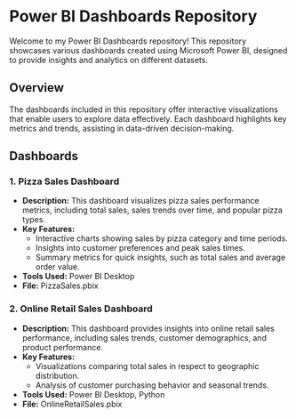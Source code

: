 # Power BI Dashboards Repository

Welcome to my Power BI Dashboards repository! This repository showcases various dashboards created using Microsoft Power BI, designed to provide insights and analytics on different datasets.

## Overview

The dashboards included in this repository offer interactive visualizations that enable users to explore data effectively. Each dashboard highlights key metrics and trends, assisting in data-driven decision-making.

## Dashboards

### 1. Pizza Sales Dashboard
- **Description:** This dashboard visualizes pizza sales performance metrics, including total sales, sales trends over time, and popular pizza types.
- **Key Features:**
  - Interactive charts showing sales by pizza category and time periods.
  - Insights into customer preferences and peak sales times.
  - Summary metrics for quick insights, such as total sales and average order value.
- **Tools Used:** Power BI Desktop
- **File:** PizzaSales.pbix

### 2. Online Retail Sales Dashboard
- **Description:** This dashboard provides insights into online retail sales performance, including sales trends, customer demographics, and product performance.
- **Key Features:**
  - Visualizations comparing total sales in respect to geographic distribution.
  - Analysis of customer purchasing behavior and seasonal trends.
- **Tools Used:** Power BI Desktop, Python
- **File:** OnlineRetailSales.pbix

